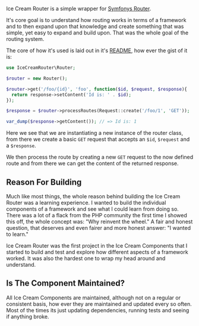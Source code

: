Ice Cream Router is a simple wrapper for [Symfonys Router](http://symfony.com/doc/current/routing.html).

It's core goal is to understand how routing works in terms of a framework and to then expand upon that knowledge and create something that was simple, yet easy to expand and build upon. That was the whole
goal of the routing system.

The core of how it's used is laid out in it's [README](https://github.com/AdamKyle/ice-cream-router), how ever the gist of it is:

```php
use IceCreamRouter\Router;

$router = new Router();

$router->get('/foo/{id}', 'foo', function($id, $request, $response){
  return response->setContent('Id is: ' . $id);
});

$response = $router->processRoutes(Request::create('/foo/1', 'GET'));

var_dump($response->getContent()); // => Id is: 1
```

Here we see that we are instantiating a new instance of the router class, from there we create a basic `GET` request that accepts an `$id`, `$request` and a `$response`.

We then process the route by creating a new `GET` request to the now defined route and from there we can
get the content of the returned response.

## Reason For Building

Much like most things, the whole reason behind building the Ice Cream Router was a learning experience. I wanted to build the individual components of a framework and see what I could learn from doing so. There was a lot of a flack from the PHP community the first time I showed this off, the whole concept was: "Why reinvent the wheel." A fair and honest question, that deserves and even fairer and more honest answer: "I wanted to learn."

Ice Cream Router was the first project in the Ice Cream Components that I started to build and test and explore how different aspects of a framework worked. It was also the hardest one to wrap my head around and understand.

## Is The Component Maintained?

All Ice Cream Components are maintained, although not on a regular or consistent basis, how ever they are maintained and updated every so often. Most of the times its just updating dependencies, running tests and seeing if anything broke.

